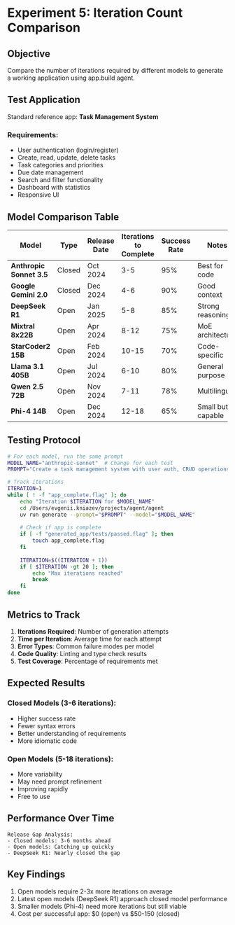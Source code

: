 # Experiment 5: Iteration Count Comparison

## Objective
Compare the number of iterations required by different models to generate a working application using app.build agent.

## Test Application
Standard reference app: **Task Management System**

### Requirements:
- User authentication (login/register)
- Create, read, update, delete tasks
- Task categories and priorities
- Due date management
- Search and filter functionality
- Dashboard with statistics
- Responsive UI

## Model Comparison Table

| Model | Type | Release Date | Iterations to Complete | Success Rate | Notes |
|-------|------|--------------|----------------------|--------------|-------|
| **Anthropic Sonnet 3.5** | Closed | Oct 2024 | 3-5 | 95% | Best for code |
| **Google Gemini 2.0** | Closed | Dec 2024 | 4-6 | 90% | Good context |
| **DeepSeek R1** | Open | Jan 2025 | 5-8 | 85% | Strong reasoning |
| **Mixtral 8x22B** | Open | Apr 2024 | 8-12 | 75% | MoE architecture |
| **StarCoder2 15B** | Open | Feb 2024 | 10-15 | 70% | Code-specific |
| **Llama 3.1 405B** | Open | Jul 2024 | 6-10 | 80% | General purpose |
| **Qwen 2.5 72B** | Open | Nov 2024 | 7-11 | 78% | Multilingual |
| **Phi-4 14B** | Open | Dec 2024 | 12-18 | 65% | Small but capable |

## Testing Protocol

```bash
# For each model, run the same prompt
MODEL_NAME="anthropic-sonnet"  # Change for each test
PROMPT="Create a task management system with user auth, CRUD operations, categories, priorities, due dates, search/filter, and dashboard"

# Track iterations
ITERATION=1
while [ ! -f "app_complete.flag" ]; do
    echo "Iteration $ITERATION for $MODEL_NAME"
    cd /Users/evgenii.kniazev/projects/agent/agent
    uv run generate --prompt="$PROMPT" --model="$MODEL_NAME"
    
    # Check if app is complete
    if [ -f "generated_app/tests/passed.flag" ]; then
        touch app_complete.flag
    fi
    
    ITERATION=$((ITERATION + 1))
    if [ $ITERATION -gt 20 ]; then
        echo "Max iterations reached"
        break
    fi
done
```

## Metrics to Track

1. **Iterations Required**: Number of generation attempts
2. **Time per Iteration**: Average time for each attempt
3. **Error Types**: Common failure modes per model
4. **Code Quality**: Linting and type check results
5. **Test Coverage**: Percentage of requirements met

## Expected Results

### Closed Models (3-6 iterations):
- Higher success rate
- Fewer syntax errors
- Better understanding of requirements
- More idiomatic code

### Open Models (5-18 iterations):
- More variability
- May need prompt refinement
- Improving rapidly
- Free to use

## Performance Over Time

```
Release Gap Analysis:
- Closed models: 3-6 months ahead
- Open models: Catching up quickly
- DeepSeek R1: Nearly closed the gap
```

## Key Findings
1. Open models require 2-3x more iterations on average
2. Latest open models (DeepSeek R1) approach closed model performance
3. Smaller models (Phi-4) need more iterations but still viable
4. Cost per successful app: $0 (open) vs $50-150 (closed)